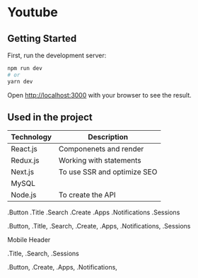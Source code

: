 # Youtube

## Getting Started

First, run the development server:

```bash
npm run dev
# or
yarn dev
```

Open [http://localhost:3000](http://localhost:3000) with your browser to see the result.

## Used in the project

| Technology | Description                 |
| ---------- | --------------------------- |
| React.js   | Componenets and render      |
| Redux.js   | Working with statements     |
| Next.js    | To use SSR and optimize SEO |
| MySQL      |                             |
| Node.js    | To create the API           |

.Button
.Title
.Search
.Create
.Apps
.Notifications
.Sessions

.Button,
.Title,
.Search,
.Create,
.Apps,
.Notifications,
.Sessions

Mobile Header

.Title,
.Search,
.Sessions

.Button,
.Create,
.Apps,
.Notifications,
